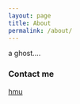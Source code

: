 ```yaml
---
layout: page
title: About
permalink: /about/
---
```


a ghost....

### Contact me

[hmu](mailto:b4by.g4uge@gmail.com)
